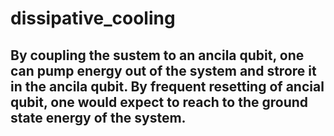 # dissipative_cooling
## By coupling the sustem to an ancila qubit, one can pump energy out of the system and strore it in the ancila qubit. By frequent resetting of ancial qubit, one would expect to reach to the ground state energy of the system.
